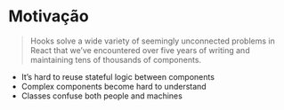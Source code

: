 # Motivação

> Hooks solve a wide variety of seemingly unconnected problems in React that we’ve encountered over five years of writing and maintaining tens of thousands of components. 

- It’s hard to reuse stateful logic between components
- Complex components become hard to understand
- Classes confuse both people and machines
